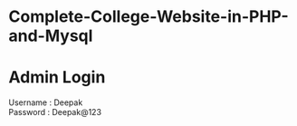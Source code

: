 # Complete-College-Website-in-PHP-and-Mysql
# Admin Login
Username : Deepak <br>
Password : Deepak@123
